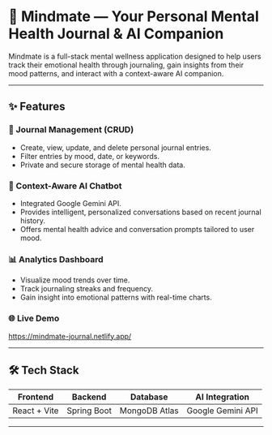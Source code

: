 # 🧠 Mindmate — Your Personal Mental Health Journal & AI Companion

Mindmate is a full-stack mental wellness application designed to help users track their emotional health through journaling, gain insights from their mood patterns, and interact with a context-aware AI companion.

---

## ✨ Features

### 📝 Journal Management (CRUD)
- Create, view, update, and delete personal journal entries.
- Filter entries by mood, date, or keywords.
- Private and secure storage of mental health data.

### 🤖 Context-Aware AI Chatbot
- Integrated Google Gemini API.
- Provides intelligent, personalized conversations based on recent journal history.
- Offers mental health advice and conversation prompts tailored to user mood.

### 📊 Analytics Dashboard
- Visualize mood trends over time.
- Track journaling streaks and frequency.
- Gain insight into emotional patterns with real-time charts.

### 🌐 Live Demo
https://mindmate-journal.netlify.app/

---

## 🛠️ Tech Stack

| Frontend     | Backend        | Database      | AI Integration     |
|--------------|----------------|----------------|---------------------|
| React + Vite | Spring Boot    | MongoDB Atlas | Google Gemini API   |

---


